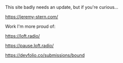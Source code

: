 This site badly needs an update, but if you're curious...

https://jeremy-stern.com/

Work I'm more proud of:

https://loft.radio/

https://pause.loft.radio/

https://devfolio.co/submissions/bound

